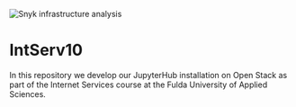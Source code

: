 ![Snyk infrastructure analysis](https://github.com/Stinktopf/IntServ10/actions/workflows/snyk-infrastructure-analysis.yml/badge.svg)


# IntServ10
In this repository we develop our JupyterHub installation on Open Stack as part of the Internet Services course at the Fulda University of Applied Sciences.
